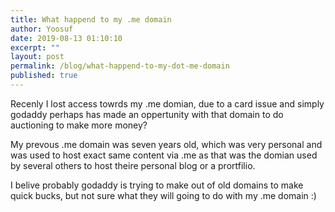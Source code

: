 ```yaml
---
title: What happend to my .me domain
author: Yoosuf
date: 2019-08-13 01:10:10
excerpt: ""
layout: post
permalink: /blog/what-happend-to-my-dot-me-domain
published: true
---
```


Recenly I lost access towrds my .me domian, due to a card issue and simply godaddy perhaps has made an oppertunity with that domain to do auctioning to make more money?

My prevous .me domain was seven years old, which was very personal and was used to host exact same content via .me as that was the domian used by several others to host theire personal blog or a prortfilio.

I belive probably godaddy is trying to make out of old domains to make quick bucks, but not sure what they will going to do with my .me domain :)
